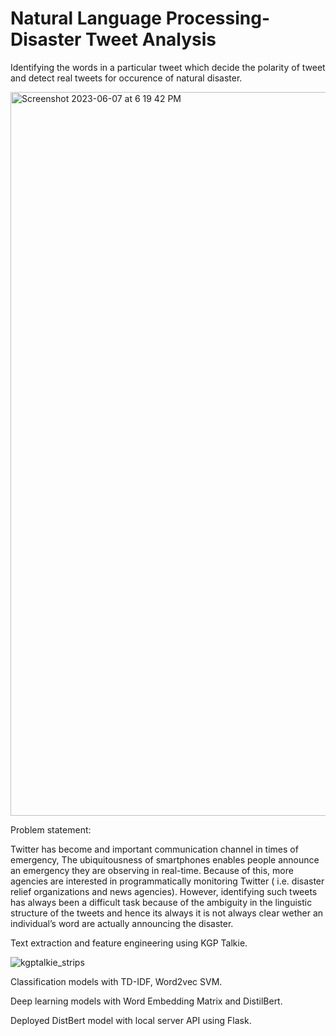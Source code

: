 # Natural Language Processing- Disaster Tweet Analysis
Identifying the words in a particular tweet which decide the polarity of tweet and detect real tweets for occurence of natural disaster.

<img width="1158" alt="Screenshot 2023-06-07 at 6 19 42 PM" src="https://github.com/sohrabalexmofid/Natural-Language-Processing-Twitter-Natural-Disaster-Relief/assets/123208599/8ff97777-ae3e-471d-8ece-87abe0a216a3">







Problem statement:

Twitter has become and important communication channel in times of emergency, The ubiquitousness of smartphones enables people announce an emergency they are observing in real-time. Because of this, more agencies are interested in programmatically monitoring Twitter ( i.e. disaster relief organizations and news agencies). However, identifying such tweets has always been a difficult task because of the ambiguity in the linguistic structure of the tweets and hence its always it is not always clear wether an individual’s word are actually announcing the disaster.


Text extraction and feature engineering using KGP Talkie.

![kgptalkie_strips](https://github.com/sohrabalexmofid/Natural-Language-Processing-Twitter-Natural-Disaster-Relief/assets/123208599/1e7d0c7d-44f7-4602-b238-d46e92be9085)

Classification models with TD-IDF, Word2vec SVM.

Deep learning models with Word Embedding Matrix and DistilBert.

Deployed DistBert model with local server API using Flask.

